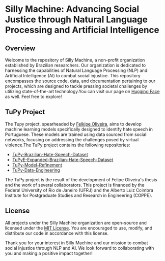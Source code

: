 # Silly Machine: Advancing Social Justice through Natural Language Processing and Artificial Intelligence

## Overview
Welcome to the repository of Silly Machine, a non-profit organization established by Brazilian researchers. Our organization is dedicated to harnessing the capabilities of Natural Language Processing (NLP) and Artificial Intelligence (AI) to combat social injustice. This repository encompasses the source code, data, and documentation pertaining to our projects, which are designed to tackle pressing societal challenges by utilizing state-of-the-art technology.You can visit our  page on [Hugging Face](https://huggingface.co/Silly-Machine)  as well. Feel free to explore!
## TuPy Project 
The Tupy project, spearheaded by [Felkipe Oliveira](https://github.com/FelipeRamosOliveira), aims to develop machine learning models specifically designed to identify hate speech in Portuguese. These models are trained using data sourced from social networks, focusing on addressing the challenges posed by virtual violence.The TuPy project contains the following repositories:
* [TuPy-Brazilian-Hate-Speech-Dataset](https://github.com/Silly-Machine/TuPy-Brazilian-Hate-Speech-Dataset)
* [TuPyE-Expanded-Brazilian-Hate-Speech-Dataset](https://github.com/Silly-Machine/TuPyE-Expanded-Brazilian-Hate-Speech-Dataset)
* [TuPy-Model-Refinement](https://github.com/Silly-Machine/TuPy-Model-Refinement)
* [TuPy-Data-Engineering](https://github.com/Silly-Machine/TuPy-Data-Engineering)


The TuPy project is the result of the development of Felipe Oliveira's thesis and the work of several collaborators. This project is financed by the Federal University of Rio de Janeiro (UFRJ) and the Alberto Luiz Coimbra Institute for Postgraduate Studies and Research in Engineering (COPPE).

## License
All projects under the Silly Machine organization are open-source and licensed under the [MIT License](LICENSE). You are encouraged to use, modify, and distribute our code in accordance with this license.

Thank you for your interest in Silly Machine and our mission to combat social injustice through NLP and AI. We look forward to collaborating with you and making a positive impact together!
